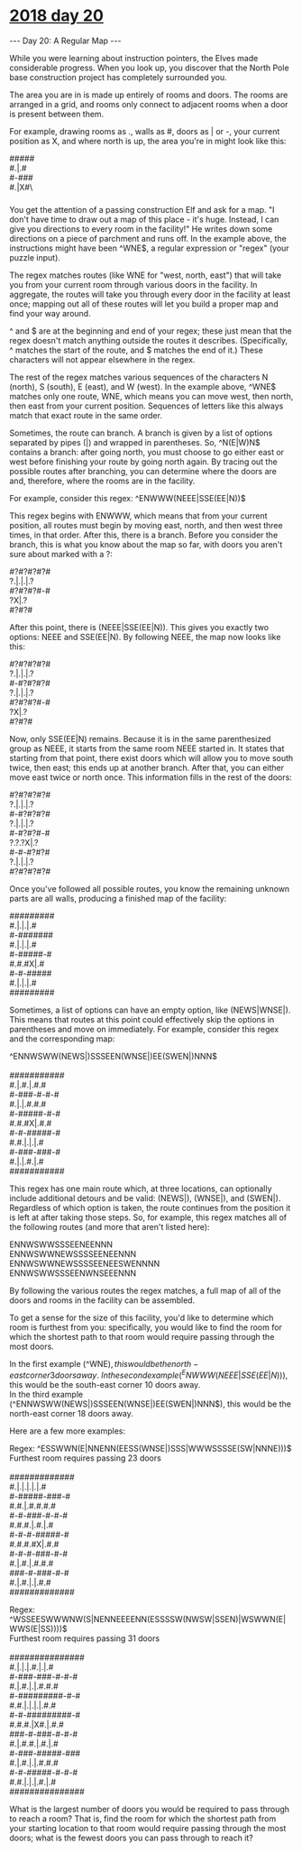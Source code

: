 # [2018 day 20](https://adventofcode.com/2018/day/20)

--- Day 20: A Regular Map ---

While you were learning about instruction pointers, the Elves made considerable progress. When you look up, you discover that the North Pole base construction project has completely surrounded you.

The area you are in is made up entirely of rooms and doors. The rooms are arranged in a grid, and rooms only connect to adjacent rooms when a door is present between them.

For example, drawing rooms as ., walls as #, doors as | or -, your current position as X, and where north is up, the area you're in might look like this:

#####\
#.|.#\
#-###\
#.|X#\
#####

You get the attention of a passing construction Elf and ask for a map. "I don't have time to draw out a map of this place - it's huge. Instead, I can give you directions to every room in the facility!" He writes down some directions on a piece of parchment and runs off. In the example above, the instructions might have been ^WNE$, a regular expression or "regex" (your puzzle input).

The regex matches routes (like WNE for "west, north, east") that will take you from your current room through various doors in the facility. In aggregate, the routes will take you through every door in the facility at least once; mapping out all of these routes will let you build a proper map and find your way around.

^ and $ are at the beginning and end of your regex; these just mean that the regex doesn't match anything outside the routes it describes. (Specifically, ^ matches the start of the route, and $ matches the end of it.) These characters will not appear elsewhere in the regex.

The rest of the regex matches various sequences of the characters N (north), S (south), E (east), and W (west). In the example above, ^WNE$ matches only one route, WNE, which means you can move west, then north, then east from your current position. Sequences of letters like this always match that exact route in the same order.

Sometimes, the route can branch. A branch is given by a list of options separated by pipes (|) and wrapped in parentheses. So, ^N(E|W)N$ contains a branch: after going north, you must choose to go either east or west before finishing your route by going north again. By tracing out the possible routes after branching, you can determine where the doors are and, therefore, where the rooms are in the facility.

For example, consider this regex: ^ENWWW(NEEE|SSE(EE|N))$

This regex begins with ENWWW, which means that from your current position, all routes must begin by moving east, north, and then west three times, in that order. After this, there is a branch.  Before you consider the branch, this is what you know about the map so far, with doors you aren't sure about marked with a ?:

#?#?#?#?#\
?.|.|.|.?\
#?#?#?#-#\
    ?X|.?\
    #?#?#

After this point, there is (NEEE|SSE(EE|N)). This gives you exactly two options: NEEE and SSE(EE|N). By following NEEE, the map now looks like this:

#?#?#?#?#\
?.|.|.|.?\
#-#?#?#?#\
?.|.|.|.?\
#?#?#?#-#\
    ?X|.?\
    #?#?#

Now, only SSE(EE|N) remains. Because it is in the same parenthesized group as NEEE, it starts from the same room NEEE started in. It states that starting from that point, there exist doors which will allow you to move south twice, then east; this ends up at another branch. After that, you can either move east twice or north once. This information fills in the rest of the doors:

#?#?#?#?#\
?.|.|.|.?\
#-#?#?#?#\
?.|.|.|.?\
#-#?#?#-#\
?.?.?X|.?\
#-#-#?#?#\
?.|.|.|.?\
#?#?#?#?#

Once you've followed all possible routes, you know the remaining unknown parts are all walls, producing a finished map of the facility:

#########\
#.|.|.|.#\
#-#######\
#.|.|.|.#\
#-#####-#\
#.#.#X|.#\
#-#-#####\
#.|.|.|.#\
#########

Sometimes, a list of options can have an empty option, like (NEWS|WNSE|). This means that routes at this point could effectively skip the options in parentheses and move on immediately.  For example, consider this regex and the corresponding map:

^ENNWSWW(NEWS|)SSSEEN(WNSE|)EE(SWEN|)NNN$\
\
###########\
#.|.#.|.#.#\
#-###-#-#-#\
#.|.|.#.#.#\
#-#####-#-#\
#.#.#X|.#.#\
#-#-#####-#\
#.#.|.|.|.#\
#-###-###-#\
#.|.|.#.|.#\
###########

This regex has one main route which, at three locations, can optionally include additional detours and be valid: (NEWS|), (WNSE|), and (SWEN|). Regardless of which option is taken, the route continues from the position it is left at after taking those steps. So, for example, this regex matches all of the following routes (and more that aren't listed here):

ENNWSWWSSSEENEENNN\
ENNWSWWNEWSSSSEENEENNN\
ENNWSWWNEWSSSSEENEESWENNNN\
ENNWSWWSSSEENWNSEEENNN

By following the various routes the regex matches, a full map of all of the doors and rooms in the facility can be assembled.

To get a sense for the size of this facility, you'd like to determine which room is furthest from you: specifically, you would like to find the room for which the shortest path to that room would require passing through the most doors.

In the first example (^WNE$), this would be the north-east corner 3 doors away.\
In the second example (^ENWWW(NEEE|SSE(EE|N))$), this would be the south-east corner 10 doors away.\
In the third example (^ENNWSWW(NEWS|)SSSEEN(WNSE|)EE(SWEN|)NNN$), this would be the north-east corner 18 doors away.

Here are a few more examples:

Regex: ^ESSWWN(E|NNENN(EESS(WNSE|)SSS|WWWSSSSE(SW|NNNE)))$\
Furthest room requires passing 23 doors\
\
#############\
#.|.|.|.|.|.#\
#-#####-###-#\
#.#.|.#.#.#.#\
#-#-###-#-#-#\
#.#.#.|.#.|.#\
#-#-#-#####-#\
#.#.#.#X|.#.#\
#-#-#-###-#-#\
#.|.#.|.#.#.#\
###-#-###-#-#\
#.|.#.|.|.#.#\
#############

Regex: ^WSSEESWWWNW(S|NENNEEEENN(ESSSSW(NWSW|SSEN)|WSWWN(E|WWS(E|SS))))$\
Furthest room requires passing 31 doors\
\
###############\
#.|.|.|.#.|.|.#\
#-###-###-#-#-#\
#.|.#.|.|.#.#.#\
#-#########-#-#\
#.#.|.|.|.|.#.#\
#-#-#########-#\
#.#.#.|X#.|.#.#\
###-#-###-#-#-#\
#.|.#.#.|.#.|.#\
#-###-#####-###\
#.|.#.|.|.#.#.#\
#-#-#####-#-#-#\
#.#.|.|.|.#.|.#\
###############

What is the largest number of doors you would be required to pass through to reach a room? That is, find the room for which the shortest path from your starting location to that room would require passing through the most doors; what is the fewest doors you can pass through to reach it?
